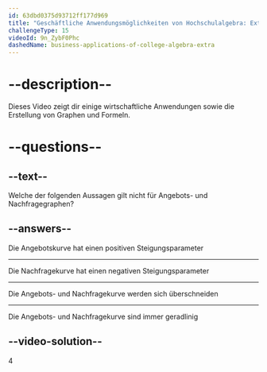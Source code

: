 ```yaml
---
id: 63dbd0375d93712ff177d969
title: "Geschäftliche Anwendungsmöglichkeiten von Hochschulalgebra: Extra"
challengeType: 15
videoId: 9n_ZybF0Phc
dashedName: business-applications-of-college-algebra-extra
---
```


# --description--

Dieses Video zeigt dir einige wirtschaftliche Anwendungen sowie die Erstellung von Graphen und Formeln.

# --questions--

## --text--

Welche der folgenden Aussagen gilt nicht für Angebots- und Nachfragegraphen?

## --answers--

Die Angebotskurve hat einen positiven Steigungsparameter

---

Die Nachfragekurve hat einen negativen Steigungsparameter

---

Die Angebots- und Nachfragekurve werden sich überschneiden

---

Die Angebots- und Nachfragekurve sind immer geradlinig

## --video-solution--

4

